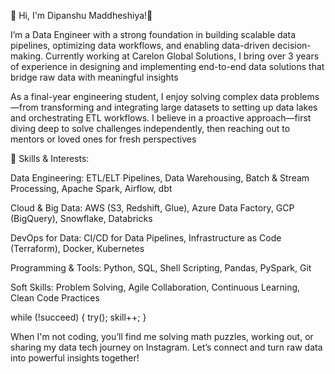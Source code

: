 👋 Hi, I'm Dipanshu Maddheshiya!🚀

I’m a Data Engineer with a strong foundation in building scalable data pipelines, optimizing data workflows, and enabling data-driven decision-making. Currently working at Carelon Global Solutions, I bring over 3 years of experience in designing and implementing end-to-end data solutions that bridge raw data with meaningful insights

As a final-year engineering student, I enjoy solving complex data problems—from transforming and integrating large datasets to setting up data lakes and orchestrating ETL workflows. I believe in a proactive approach—first diving deep to solve challenges independently, then reaching out to mentors or loved ones for fresh perspectives

🔧 Skills & Interests:

Data Engineering:
ETL/ELT Pipelines, Data Warehousing, Batch & Stream Processing, Apache Spark, Airflow, dbt

Cloud & Big Data:
AWS (S3, Redshift, Glue), Azure Data Factory, GCP (BigQuery), Snowflake, Databricks

DevOps for Data:
CI/CD for Data Pipelines, Infrastructure as Code (Terraform), Docker, Kubernetes

Programming & Tools:
Python, SQL, Shell Scripting, Pandas, PySpark, Git

Soft Skills:
Problem Solving, Agile Collaboration, Continuous Learning, Clean Code Practices

while (!succeed) {
    try();
    skill++;
}

When I'm not coding, you’ll find me solving math puzzles, working out, or sharing my data tech journey on Instagram. Let’s connect and turn raw data into powerful insights together!
